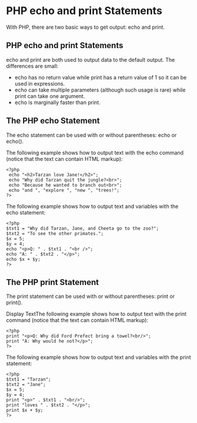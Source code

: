 # PHP echo and print Statements

With PHP, there are two basic ways to get output: echo and print.

## PHP echo and print Statements

echo and print are both used to output data to the default output.
The differences are small:
* echo has no return value while print has a return value of 1 so it can be used in expressions.
* echo can take multiple parameters (although such usage is rare) 
while print can take one argument.
* echo is marginally faster than print.

## The PHP echo Statement

The echo statement can be used with or without parentheses: 
echo or echo().

The following example shows how to output text with the echo 
command (notice that the text can contain HTML markup):

```
<?php
 echo "<h2>Tarzan love Jane!</h2>";
 echo "Why did Tarzan quit the jungle?<br>";
 echo "Because he wanted to branch out<br>";
 echo "and ", "explore ", "new ", "trees!";
?>
```

The following example shows how to output text and variables with the echo 
statement:

```
<?php
$txt1 = "Why did Tarzan, Jane, and Cheeta go to the zoo?";
$txt2 = "To see the other primates.";
$x = 5;
$y = 4;
echo "<p>Q: " . $txt1 . "<br />";
echo "A: " . $txt2 . "</p>";
echo $x + $y;
?>
```

## The PHP print Statement

The print statement can be used with or without 
parentheses: 
print or print().

Display TextThe following example shows how to output text with the print 
command (notice that the text can contain HTML markup):

```
<?php
print "<p>Q: Why did Ford Prefect bring a towel?<br/>";
print "A: Why would he not?</p>";
?>
```

The following example shows how to output text and variables with the 
print statement:

```
<?php
$txt1 = "Tarzan";
$txt2 = "Jane";
$x = 5;
$y = 4;
print "<p>" . $txt1 . "<br/>";
print "loves " . $txt2 . "</p>";
print $x + $y;
?>
```
